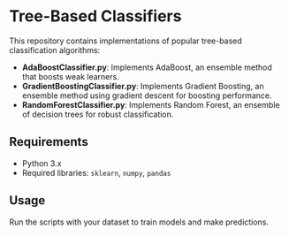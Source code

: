 # Tree-Based Classifiers

This repository contains implementations of popular tree-based classification algorithms:

- **AdaBoostClassifier.py**: Implements AdaBoost, an ensemble method that boosts weak learners.
- **GradientBoostingClassifier.py**: Implements Gradient Boosting, an ensemble method using gradient descent for boosting performance.
- **RandomForestClassifier.py**: Implements Random Forest, an ensemble of decision trees for robust classification.

## Requirements

- Python 3.x
- Required libraries: `sklearn`, `numpy`, `pandas`

## Usage

Run the scripts with your dataset to train models and make predictions.